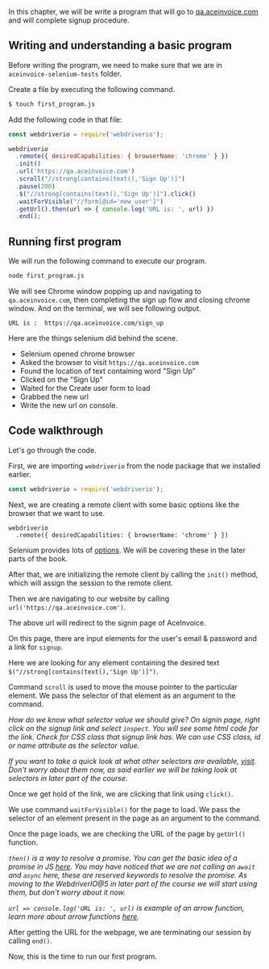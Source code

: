 In this chapter, we will be write a program that will go to [qa.aceinvoice.com](http://qa.aceinvoice.com)
and will complete signup procedure.

## Writing and understanding a basic program

Before writing the program, we need to make sure that we are in `aceinvoice-selenium-tests` folder.

Create a file by executing the following command.

```bash
$ touch first_program.js
```

Add the following code in that file:

```js
const webdriverio = require('webdriverio');

webdriverio
  .remote({ desiredCapabilities: { browserName: 'chrome' } })
  .init()
  .url('https://qa.aceinvoice.com')
  .scroll("//strong[contains(text(),'Sign Up')]")
  .pause(200)
  .$("//strong[contains(text(),'Sign Up')]").click()
  .waitForVisible("//form[@id='new_user']")
  .getUrl().then(url => { console.log('URL is: ', url) })
  .end();
```

## Running  first program

We will run the following command to execute our program.

```bash
node first_program.js
```

We will see Chrome window popping up and navigating to `qa.aceinvoice.com`, then completing the sign up flow and closing chrome window. And on the terminal, we will see following output.

```msg
URL is :  https://qa.aceinvoice.com/sign_up
```

Here are the things selenium did behind the scene.

* Selenium opened chrome browser
* Asked the browser to visit `https://qa.aceinvoice.com`
* Found the location of text containing word "Sign Up"
* Clicked on the "Sign Up"
* Waited for the Create user form to load
* Grabbed the new url
* Write the new url on console.


## Code walkthrough

Let's go through the code.

First, we are importing `webdriverio` from the node package that we installed earlier.

```js
const webdriverio = require('webdriverio');
```

Next, we are creating a remote client with some basic options like the browser that we want to use.

```msg
webdriverio
  .remote({ desiredCapabilities: { browserName: 'chrome' } })
```

Selenium provides lots of [options](https://webdriver.io/docs/options.html). 
We will be covering these in the later parts of the book. 

After that, we are initializing the remote client by calling the `init()` method, which will assign the session to the remote client.

Then we are navigating to our website by calling `url('https://qa.aceinvoice.com')`.

The above url will redirect to the signin page of AceInvoice.

On this page, there are input elements for the user's email & password and a link for `signup`.

Here we are looking for any element containing the desired text `$("//strong[contains(text(),'Sign Up')]")`.

Command `scroll` is used to move the mouse pointer to the particular element. We pass the selector of that element as an argument to the command.

_How do we know what selector value we should give? On signin page, right click on the signup link and select `inspect`. You will see some html code for the link. Check for CSS class that signup link has. We can use CSS class, id or name attribute as the selector value._

_If you want to take a quick look at what other selectors are available, [visit](https://webdriver.io/docs/selectors.html). Don't worry about them now, as said earlier we will be taking look at selectors in later part of the course._

Once we get hold of the link, we are clicking that link using `click()`.

We use command `waitForVisible()` for the page to load. We pass the selector of an element present in the page as an argument to the command.

Once the page loads, we are checking the URL of the page by `getUrl()` function.

_`then()` is a way to resolve a promise. You can get the basic idea of a promise in JS [here](https://javascript.info/promise-basics). You may have noticed that we are not calling an `await` and `async` here, these are reserved keywords to resolve the promise. As moving to the WebdriverIO@5 in later part of the course we will start using them, but don't worry about it now._

_`url => console.log('URL is: ', url)` is example of an arrow function, learn more about arrow functions [here](https://codeburst.io/javascript-arrow-functions-for-beginners-926947fc0cdc)._

After getting the URL for the webpage, we are terminating our session by calling `end()`.

Now, this is the time to run our first program.
